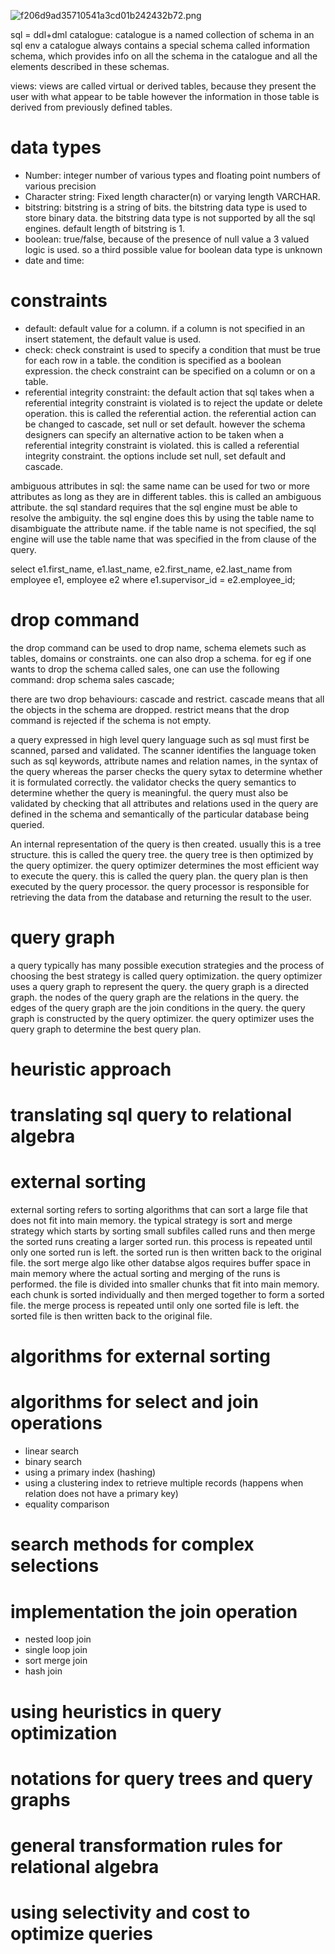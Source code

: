 ![f206d9ad35710541a3cd01b242432b72.png](:/396f2bb9f4554f3984821f80fa6fe25e)

sql = ddl+dml
catalogue: catalogue is a named collection of schema in an sql env
a catalogue always contains a special schema called information schema, which provides info on all the schema in the catalogue and all the elements described in these schemas.

views: views are called virtual or derived tables, because they present the user with what appear to be table however the information in those table is derived from previously defined tables.

# data types
* Number: integer number of various types and floating point numbers of various precision
* Character string: Fixed length character(n) or varying length VARCHAR.
* bitstring: bitstring is a string of bits. the bitstring data type is used to store binary data. the bitstring data type is not supported by all the sql engines. default length of bitstring is 1.
* boolean: true/false, because of the presence of null value a 3 valued logic is used. so a third possible value for boolean data type is unknown
* date and time: 

# constraints
* default: default value for a column. if a column is not specified in an insert statement, the default value is used.
* check: check constraint is used to specify a condition that must be true for each row in a table. the condition is specified as a boolean expression. the check constraint can be specified on a column or on a table.
* referential integrity constraint: the default action that sql takes when a referential integrity constraint is violated is to reject the update or delete operation. this is called the referential action. the referential action can be changed to cascade, set null or set default. however the schema designers can specify an alternative action to be taken when a referential integrity constraint is violated. this is called a referential integrity constraint. the options include set null, set default and cascade.

ambiguous attributes in sql: the same name can be used for two or more attributes as long as they are in different tables. this is called an ambiguous attribute. the sql standard requires that the sql engine must be able to resolve the ambiguity. the sql engine does this by using the table name to disambiguate the attribute name. if the table name is not specified, the sql engine will use the table name that was specified in the from clause of the query.

<!-- retrieve the employees first and last name and the first and last name of his or her immediate supervisor  -->
select e1.first_name, e1.last_name, e2.first_name, e2.last_name
from employee e1, employee e2
where e1.supervisor_id = e2.employee_id;

# drop command 
the drop command can be used to drop name, schema elemets such as tables, domains or constraints.
one can also drop a schema. for eg if one wants to drop the schema called sales, one can use the following command:
drop schema sales cascade;

there are two drop behaviours: cascade and restrict. cascade means that all the objects in the schema are dropped. restrict means that the drop command is rejected if the schema is not empty. 

a query expressed in high level query language such as sql must first be scanned, parsed and validated. The scanner identifies the language token such as sql keywords, attribute names and relation names, in the syntax of the query whereas the parser checks the query sytax to determine whether it is formulated correctly. the validator checks the query semantics to determine whether the query is meaningful. the query must also be validated by checking that all attributes and relations used in the query are defined in the schema and semantically of the particular database being queried.

An internal representation of the query is then created. usually this is a tree structure. this is called the query tree. the query tree is then optimized by the query optimizer. the query optimizer determines the most efficient way to execute the query. this is called the query plan. the query plan is then executed by the query processor. the query processor is responsible for retrieving the data from the database and returning the result to the user.

# query graph
a query typically has many possible execution strategies and the process of choosing the best strategy is called query optimization. the query optimizer uses a query graph to represent the query. the query graph is a directed graph. the nodes of the query graph are the relations in the query. the edges of the query graph are the join conditions in the query. the query graph is constructed by the query optimizer. the query optimizer uses the query graph to determine the best query plan.

# heuristic approach

# translating sql query to relational algebra
<!-- read from book -->

# external sorting
external sorting refers to sorting algorithms that can sort a large file that does not fit into main memory. 
the typical strategy is sort and merge strategy which starts by sorting small subfiles called runs and then merge the sorted runs creating a larger sorted run. this process is repeated until only one sorted run is left. the sorted run is then written back to the original file.
the sort merge algo like other databse algos requires buffer space in main memory where the actual sorting and merging of the runs is performed.
the file is divided into smaller chunks that fit into main memory. each chunk is sorted individually and then merged together to form a sorted file. the merge process is repeated until only one sorted file is left. the sorted file is then written back to the original file.

# algorithms for external sorting

# algorithms for select and join operations
<!-- projection, selection dekh lena bhai -->
- linear search
- binary search
- using a primary index (hashing)
- using a clustering index to retrieve multiple records (happens when relation does not have a primary key)
- equality comparison

# search methods for complex selections
<!-- from book -->

# implementation the join operation
- nested loop join
- single loop join
- sort merge join
- hash join

# using heuristics in query optimization

# notations for query trees and query graphs

# general transformation rules for relational algebra

# using selectivity and cost to optimize queries

